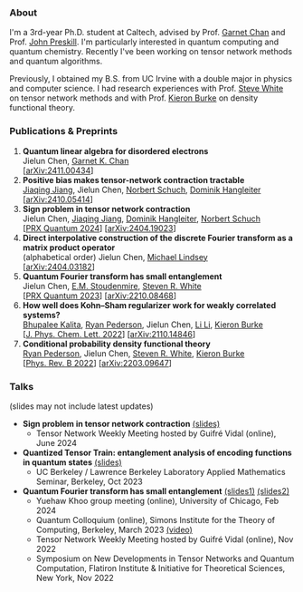 ### About
I'm a 3rd-year Ph.D. student at Caltech, advised by Prof. [Garnet Chan](https://www.chan-lab.caltech.edu) and Prof. [John Preskill](https://preskill.caltech.edu/). I'm particularly interested in quantum computing and quantum chemistry. Recently I've been working on tensor network methods and quantum algorithms.

Previously, I obtained my B.S. from UC Irvine with a double major in physics and computer science. I had research experiences with Prof. [Steve White](https://eqi.uci.edu/steven-r-white/) on tensor network methods and with Prof. [Kieron Burke](https://eqi.uci.edu/kieron-burke/) on density functional theory.

### Publications & Preprints
1. **Quantum linear algebra for disordered electrons**\
   Jielun Chen, [Garnet K. Chan](https://www.chan-lab.caltech.edu/about-garnet)\
   [[arXiv:2411.00434](https://arxiv.org/abs/2411.00434)]
2. **Positive bias makes tensor-network contraction tractable**\
   [Jiaqing Jiang](https://jiaqingjiang.github.io/), Jielun Chen, [Norbert Schuch](https://schuch.univie.ac.at/nschuch/), [Dominik Hangleiter](https://dhangleiter.github.io/)\
   [[arXiv:2410.05414](https://arxiv.org/abs/2410.05414)]
3. **Sign problem in tensor network contraction**\
   Jielun Chen, [Jiaqing Jiang](https://jiaqingjiang.github.io/), [Dominik Hangleiter](https://dhangleiter.github.io/), [Norbert Schuch](https://schuch.univie.ac.at/nschuch/)\
   [[PRX Quantum 2024](https://journals.aps.org/prxquantum/abstract/10.1103/PRXQuantum.6.010312)] [[arXiv:2404.19023](https://arxiv.org/abs/2404.19023)]
4. **Direct interpolative construction of the discrete Fourier transform as a matrix product operator**\
  (alphabetical order) Jielun Chen, [Michael Lindsey](https://quantumtative.github.io/)\
   [[arXiv:2404.03182](https://arxiv.org/abs/2404.03182)]
5.  **Quantum Fourier transform has small entanglement**\
   Jielun Chen, [E.M. Stoudenmire](https://itensor.org/miles/), [Steven R. White](https://eqi.uci.edu/steven-r-white/)\
   [[PRX Quantum 2023](https://journals.aps.org/prxquantum/abstract/10.1103/PRXQuantum.4.040318)] [[arXiv:2210.08468](https://arxiv.org/abs/2210.08468)]
6. **How well does Kohn–Sham regularizer work for weakly correlated systems?**\
   [Bhupalee Kalita](https://scholar.google.com/citations?user=ibg0DIkAAAAJ&hl=en), [Ryan Pederson](https://www.rpederson.com/), Jielun Chen, [Li Li](https://scholar.google.com/citations?user=MsImb-AAAAAJ&hl=zh-CN), [Kieron Burke](https://eqi.uci.edu/kieron-burke/)\
   [[J. Phys. Chem. Lett. 2022](https://pubs.acs.org/doi/full/10.1021/acs.jpclett.2c00371)] [[arXiv:2110.14846](https://arxiv.org/abs/2110.14846)]
7. **Conditional probability density functional theory**\
   [Ryan Pederson](https://www.rpederson.com/), Jielun Chen, [Steven R. White](https://eqi.uci.edu/steven-r-white/), [Kieron Burke](https://eqi.uci.edu/kieron-burke/)\
   [[Phys. Rev. B 2022](https://journals.aps.org/prb/abstract/10.1103/PhysRevB.105.245138)] [[arXiv:2203.09647](https://arxiv.org/abs/2203.09647)]

### Talks
(slides may not include latest updates)
- **Sign problem in tensor network contraction** [(slides)](/assets/slides/sign_problem_in_TN.pdf)
  - Tensor Network Weekly Meeting hosted by Guifré Vidal (online), June 2024
- **Quantized Tensor Train: entanglement analysis of encoding functions in quantum states** [(slides)](/assets/slides/QTT_UCB.pdf)
  - UC Berkeley / Lawrence Berkeley Laboratory Applied Mathematics Seminar, Berkeley, Oct 2023
- **Quantum Fourier transform has small entanglement** [(slides1)](/assets/slides/QFT_Simons_Colloquium.pdf) [(slides2)](/assets/slides/DFT_in_QTT.pdf)
  - Yuehaw Khoo group meeting (online), University of Chicago, Feb 2024
  - Quantum Colloquium (online), Simons Institute for the Theory of Computing, Berkeley, March 2023 [(video)](https://www.youtube.com/live/-ZP2v52TrY8?si=IVgzXlx5VKPBBJJU)
  - Tensor Network Weekly Meeting hosted by Guifré Vidal (online), Nov 2022
  - Symposium on New Developments in Tensor Networks and Quantum Computation, Flatiron Institute & Initiative for Theoretical Sciences, New York, Nov 2022

